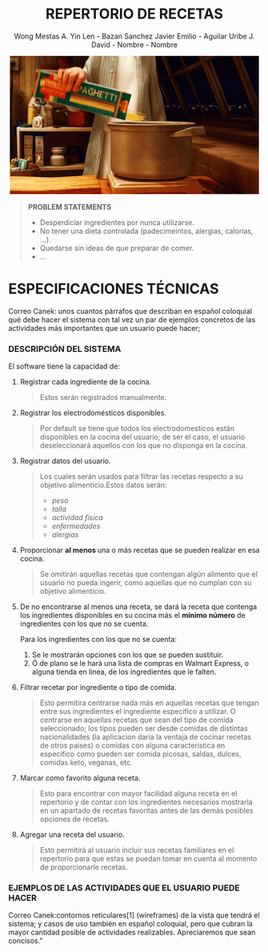 <div align="center">
	
# **REPERTORIO DE RECETAS**
  
Wong Mestas A. Yin Len -  Bazan Sanchez Javier Emilio - Aguilar Uribe J. David  - Nombre  - Nombre 


</div>

<div align="center">
  
![Ratatouille](GIF/a6ebc357ef9823560fdd0500f2ebff1b.gif)</div>

<div>
  
> <b>PROBLEM STATEMENTS</b>
    <div>
>  - Desperdiciar ingredientes por nunca utilizarse.
>  - No tener una dieta controlada (padecimeintos, alergias, calorías, ...).
>  - Quedarse sin ideas de que preparar de comer.
>  - ...
   </div>


<div>
	
# ESPECIFICACIONES TÉCNICAS
Correo Canek: unos cuantos párrafos que describan en español coloquial qué debe hacer el sistema con tal vez un par de ejemplos concretos de las 		actividades más importantes que un usuario puede hacer;
	
 <div>
	
 ### DESCRIPCIÓN DEL SISTEMA

	
<div>	

El software tiene la capacidad de:
		    
1. Registrar cada ingrediente de la cocina.
	> Estos serán registrados manualmente.
	   
2. Registrar los electrodomésticos disponibles.
	> Por default se tiene que todos los electrodomesticos están disponibles en la cocina del usuario; de ser el caso, 	el usuario deseleccionará aquellos 	     con los que no disponga en la cocina.
	
3. Registrar datos del usuario.
	> Los cuales serán usados para filtrar las recetas respecto a su objetivo alimenticio.Estos datos serán:
	> 	- *peso*
	>	- *talla*
	>	- *actividad fisica*
	>	- *enfermedades*
	>	- *alergias*
		
4. Proporcionar <b> al menos  </b> una o más recetas que se pueden realizar en esa cocina.
	> Se omitirán aquellas recetas que contengan algún alimento que el usuario no pueda ingerir, como aquellas que no cumplan con su objetivo alimenticio.
	
5. De no encontrarse al menos  una  receta, se dará la receta que contenga los ingredientes disponibles en su cocina más el **mínimo número** de ingredientes con los que no se cuenta.
   
   Para los ingredientes con los que no se cuenta:
   
   	1. Se le mostrarán opciones con los que se pueden sustituir.
   	2. Ó de plano se le hará una lista de compras en Walmart Express, o alguna tienda en línea, de los ingredientes que le falten.
	
6. Filtrar recetar por  ingrediente o tipo de comida.
 	 > Esto permitira centrarse nada más en aquellas recetas que tengan entre sus ingredientes el ingrediente especifico a utilizar. O centrarse en aquellas recetas que sean del tipo de comida seleccionado; los tipos pueden ser desde comidas de distintas nacionalidades (la aplicacion daría la ventaja de cocinar recetas de otros paises) o comidas con alguna caracteristica en especifico como pueden ser comida picosas, saldas, dulces, comidas keto, veganas, etc.
	
7. Marcar como favorito alguna receta.
 	 > Esto para encontrar con mayor facilidad alguna receta en el repertorio y de contar con los ingredientes necesarios mostrarla en un apartado de recetas favoritas antes de las demás posibles opciones de recetas.
	
8. Agregar una receta del usuario.
 	 > Esto permitirá al usuario incluir sus recetas familiares en el repertorio para que estas se puedan tomar en cuenta al momento de proporcionarle recetas. 

	
</div>
</div>


<div>
		
### EJEMPLOS DE LAS ACTIVIDADES QUE EL USUARIO PUEDE HACER

<div>
	
 
</div>
</div>
	
Correo Canek:contornos reticulares[1]  (wireframes) de la vista que tendrá el sistema; y casos de uso también en español coloquial, pero que cubran la mayor cantidad posible de actividades realizables. Apreciaremos que sean concisos."
	
	

</div>  

  
